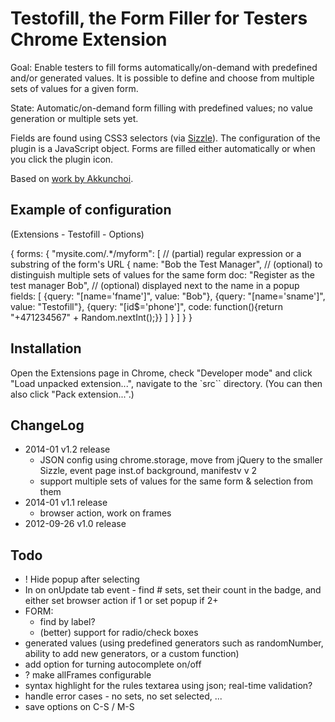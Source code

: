 Testofill, the Form Filler for Testers Chrome Extension
=======================================================

Goal: Enable testers to fill forms automatically/on-demand with predefined and/or generated values.
It is possible to define and choose from multiple sets of values for a given form.

State: Automatic/on-demand form filling with predefined values; no value generation or multiple sets yet.

Fields are found using CSS3 selectors (via [Sizzle]()). The configuration of the plugin is a JavaScript object.
Forms are filled either automatically or when you click the plugin icon.

Based on [work by Akkunchoi](http://akkunchoi.github.io/Autofill-chrome-extension).


Example of configuration
------------------------

(Extensions - Testofill - Options)

{
  forms: {
    "mysite.com/.*/myform": [ // (partial) regular expression or a substring of the form's URL
      {
        name: "Bob the Test Manager",  // (optional) to distinguish multiple sets of values for the same form
        doc: "Register as the test manager Bob", // (optional) displayed next to the name in a popup
        fields: [
          {query: "[name='fname']", value: "Bob"},
          {query: "[name='sname']", value: "Testofill"},
          {query: "[id$='phone']", code: function(){return "+471234567" + Random.nextInt();}}
        ]
      }
    ]
  }
}

Installation
---------------

Open the Extensions page in Chrome, check "Developer mode"
and click "Load unpacked extension...", navigate to the `src``
directory. (You can then also click "Pack extension...".)

ChangeLog
----------------

- 2014-01 v1.2 release
    - JSON config using chrome.storage, move from jQuery to the smaller Sizzle,
      event page inst.of background, manifestv v 2
    - support multiple sets of values for the same form & selection from them
- 2014-01 v1.1 release
  - browser action, work on frames
- 2012-09-26 v1.0 release


Todo
----------------

- ! Hide popup after selecting
- In on onUpdate tab event - find # sets, set their count in the badge, and either set browser action if 1 or set popup if 2+
- FORM:
    - find by label?
    - (better) support for radio/check boxes
- generated values (using predefined generators such as randomNumber, ability to add new generators, or a custom function)
- add option for turning autocomplete on/off
- ? make allFrames configurable
- syntax highlight for the rules textarea using json; real-time validation?
- handle error cases - no sets, no set selected, ...
- save options on C-S / M-S
